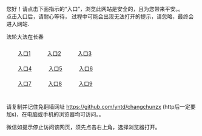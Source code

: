 您好！请点击下面指示的“入口”，浏览此网站是安全的，且为您带来平安。。 <br/>
点击入口后，请耐心等待， 过程中可能会出现无法打开的提示，请忽略，最终会进入网站. </br>

法轮大法在长春<br/>
<div style="padding:10px"><a style="margin:20px" target="_blank" href="https://d1cvlkaifzrogb.cloudfront.net/2Qpsp?vlsyigvb" id="ccLink1" rel="nofollow">入口1</a> <a target="_blank" style="margin:20px" href="https://d3qjznm5prwbjk.cloudfront.net/2Qpsp?czqdn" id="ccLink2" rel="nofollow">入口2</a> <a style="margin:20px" target="_blank" href="https://d3n1yug9qbycq2.cloudfront.net/2Qpsp?ygpel" id="ccLink3" rel="nofollow">入口3</a></div>

<div style="padding:10px" ><a style="margin:20px" target="_blank" href="https://d1cvlkaifzrogb.cloudfront.net/2Qpsp?vlsyigvb" id="ccLink4" rel="nofollow">入口4</a> <a style="margin:20px" href="https://d3qjznm5prwbjk.cloudfront.net/2Qpsp?czqdn" target="_blank" id="ccLink5" rel="nofollow">入口5</a> <a style="margin:20px" href="https://d3n1yug9qbycq2.cloudfront.net/2Qpsp?ygpel" target="_blank" id="ccLink6" rel="nofollow">入口6</a></div>

<div style="padding:10px"><a style="margin:20px" target="_blank" href="https://d1cvlkaifzrogb.cloudfront.net/2Qpsp?vlsyigvb" id="ccLink7" rel="nofollow">入口7</a> <a style="margin:20px" href="https://d3qjznm5prwbjk.cloudfront.net/2Qpsp?czqdn" target="_blank" id="ccLink8" rel="nofollow">入口8</a> <a style="margin:20px" target="_blank" href="https://d3n1yug9qbycq2.cloudfront.net/2Qpsp?ygpel" id="ccLink9" rel="nofollow">入口9</a></div>

<br/>



请复制并记住免翻墙网址 https://github.com/yntd/changchunzx (http后一定要加s)，在电脑或手机的浏览器均可访问。。<br/>

微信如提示停止访问该网页，须先点击右上角，选择浏览器打开。
